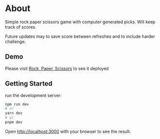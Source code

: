 # About

Simple rock paper scissors game with computer generated picks. Will keep track of scores.

Future updates may to save score between refreshes and to include harder challenge.

## Demo

Please visit [Rock, Paper, Scissors](https://rock-paper-scis.vercel.app) to see it deployed

## Getting Started

run the development server:

```bash
npm run dev
# or
yarn dev
# or
pnpm dev
```

Open [http://localhost:3000](http://localhost:3000) with your browser to see the result.
